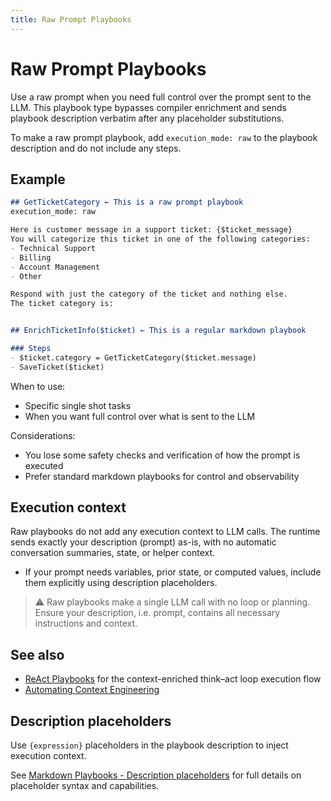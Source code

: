 ```yaml
---
title: Raw Prompt Playbooks
---
```


# Raw Prompt Playbooks

Use a raw prompt when you need full control over the prompt sent to the LLM. This playbook type bypasses compiler enrichment and sends playbook description verbatim after any placeholder substitutions.

To make a raw prompt playbook, add `execution_mode: raw` to the playbook description and do not include any steps.

## Example

```markdown
## GetTicketCategory ← This is a raw prompt playbook
execution_mode: raw

Here is customer message in a support ticket: {$ticket_message}
You will categorize this ticket in one of the following categories:
- Technical Support
- Billing
- Account Management
- Other

Respond with just the category of the ticket and nothing else.
The ticket category is:


## EnrichTicketInfo($ticket) ← This is a regular markdown playbook

### Steps
- $ticket.category = GetTicketCategory($ticket.message)
- SaveTicket($ticket)
```

When to use:

- Specific single shot tasks
- When you want full control over what is sent to the LLM

Considerations:

- You lose some safety checks and verification of how the prompt is executed
- Prefer standard markdown playbooks for control and observability

## Execution context

Raw playbooks do not add any execution context to LLM calls. The runtime sends exactly your description (prompt) as-is, with no automatic conversation summaries, state, or helper context.

- If your prompt needs variables, prior state, or computed values, include them explicitly using description placeholders.

>:warning: Raw playbooks make a single LLM call with no loop or planning. Ensure your description, i.e. prompt, contains all necessary instructions and context.

## See also

- [ReAct Playbooks](react-playbooks.md) for the context-enriched think–act loop execution flow
- [Automating Context Engineering](../advanced/automating-context-engineering.md)

## Description placeholders

Use `{expression}` placeholders in the playbook description to inject execution context.

See [Markdown Playbooks - Description placeholders](markdown-playbooks.md#description-placeholders) for full details on placeholder syntax and capabilities.


